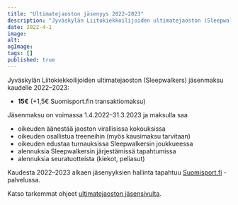 ```yaml
---
title: "Ultimatejaoston jäsenyys 2022–2023"
description: "Jyväskylän Liitokiekkoilijoiden ultimatejaoston (Sleepwalkers) jäsenmaksu kaudelle 2022–2023: 15€ (+1,5€ Suomisport.fin transaktiomaksu) Jäsenmaksu on voimassa 1.4.2022–31.3.2023 ja maksulla saa oikeuden äänestää jaoston virallisissa kokouksissa oikeuden osallistua treeneihin (myös kausimaksu tarvitaan) oikeuden edustaa turnauksissa Sleepwalkersin joukkueessa alennuksia Sleepwalkersin järjestämissä tapahtumissa alennuksia seuratuotteista (kiekot, peliasut) Kaudesta 2022–2023 alkaen jäsenyyksien hallinta tapahtuu Suomisport.fi -palvelussa. Katso tarkemmat ohjeet ultimatejaoston jäsensivulta."
date: 2022-4-1
image:
alt:
ogImage:
tags: []
published: true
---
```

Jyväskylän Liitokiekkoilijoiden ultimatejaoston (Sleepwalkers) jäsenmaksu kaudelle 2022–2023:

* **15€** (+1,5€ Suomisport.fin transaktiomaksu)

Jäsenmaksu on voimassa 1.4.2022–31.3.2023 ja maksulla saa

* oikeuden äänestää jaoston virallisissa kokouksissa
* oikeuden osallistua treeneihin (myös kausimaksu tarvitaan)
* oikeuden edustaa turnauksissa Sleepwalkersin joukkueessa
* alennuksia Sleepwalkersin järjestämissä tapahtumissa
* alennuksia seuratuotteista (kiekot, peliasut)

Kaudesta 2022–2023 alkaen jäsenyyksien hallinta tapahtuu [Suomisport.fi](https://info.suomisport.fi/) -palvelussa.

Katso tarkemmat ohjeet [ultimatejaoston jäsensivulta](https://jyli.fi/liity-jaseneksi/ultimate/).
